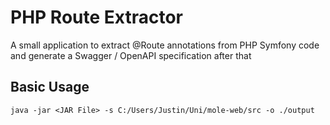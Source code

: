 # PHP Route Extractor
A small application to extract @Route annotations from PHP Symfony code and generate a Swagger / OpenAPI specification after that

## Basic Usage

```shell
java -jar <JAR File> -s C:/Users/Justin/Uni/mole-web/src -o ./output
```